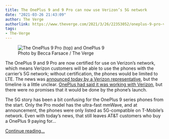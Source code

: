 ```yaml
---
title: The OnePlus 9 and 9 Pro can now use Verizon’s 5G network
date: "2021-03-26 21:43:09"
author: The Verge
authorlink: https://www.theverge.com/2021/3/26/22353052/oneplus-9-pro-verizon-5g-network-certified
tags:
- The-Verge
---
```

<figure>
      <img alt="The OnePlus 9 Pro (top) and OnePlus 9" src="https://cdn.vox-cdn.com/thumbor/NM8uWJUzO-J9BPAuyUAExy7NZEE=/0x0:2040x1360/1310x873/cdn.vox-cdn.com/uploads/chorus_image/image/69033502/bfarsace_4481_20210317_0061_Edit.0.jpg" />
        <figcaption>Photo by Becca Farsace / The Verge</figcaption>
    </figure>

  <p id="bbBnZy">The OnePlus 9 and 9 Pro are now certified for use on Verizon’s network, which means Verizon customers will be able to use the phones with the carrier’s 5G network; without certification, the phones would be limited to LTE. The news was <a href="https://twitter.com/GLKCreative/status/1375542717577576452">announced today by a Verizon representative</a>, but the timeline is a little unclear. <a href="https://www.theverge.com/22338398/oneplus-9-review-specs-price-camera-screen">OnePlus had said it was working with Verizon</a>, but there were no promises that it would be done by the phone’s launch.</p>
<p id="NQxKrD">The 5G story has been a bit confusing for the OnePlus 9 series phones from the start. Only the Pro model has the ultra-fast mmWave, and at announcement, the phones were only listed as 5G-compatible on T-Mobile’s network. Even with today’s news, that still leaves AT&amp;T customers who buy a OnePlus 9 paying for...</p>
  <p>
    <a href="https://www.theverge.com/2021/3/26/22353052/oneplus-9-pro-verizon-5g-network-certified">Continue reading&hellip;</a>
  </p>